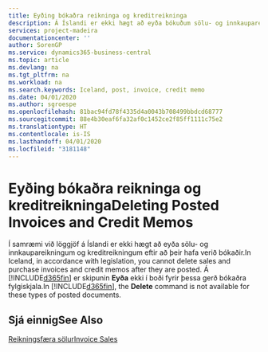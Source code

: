 ```yaml
---
title: Eyðing bókaðra reikninga og kreditreikninga
description: Á Íslandi er ekki hægt að eyða bókuðum sölu- og innkaupareikningum og kreditreikningum.
services: project-madeira
documentationcenter: ''
author: SorenGP
ms.service: dynamics365-business-central
ms.topic: article
ms.devlang: na
ms.tgt_pltfrm: na
ms.workload: na
ms.search.keywords: Iceland, post, invoice, credit memo
ms.date: 04/01/2020
ms.author: sgroespe
ms.openlocfilehash: 81bac94fd78f4335d4a0043b708499bbdcd68777
ms.sourcegitcommit: 88e4b30eaf6fa32af0c1452ce2f85ff1111c75e2
ms.translationtype: HT
ms.contentlocale: is-IS
ms.lasthandoff: 04/01/2020
ms.locfileid: "3181148"
---
```

# <a name="deleting-posted-invoices-and-credit-memos"></a><span data-ttu-id="87352-103">Eyðing bókaðra reikninga og kreditreikninga</span><span class="sxs-lookup"><span data-stu-id="87352-103">Deleting Posted Invoices and Credit Memos</span></span>
<span data-ttu-id="87352-104">Í samræmi við löggjöf á Íslandi er ekki hægt að eyða sölu- og innkaupareikningum og kreditreikningum eftir að þeir hafa verið bókaðir.</span><span class="sxs-lookup"><span data-stu-id="87352-104">In Iceland, in accordance with legislation, you cannot delete sales and purchase invoices and credit memos after they are posted.</span></span> <span data-ttu-id="87352-105">Á [!INCLUDE[d365fin](../../includes/d365fin_md.md)] er skipunin **Eyða** ekki í boði fyrir þessa gerð bókaðra fylgiskjala.</span><span class="sxs-lookup"><span data-stu-id="87352-105">In [!INCLUDE[d365fin](../../includes/d365fin_md.md)], the **Delete** command is not available for these types of posted documents.</span></span>

## <a name="see-also"></a><span data-ttu-id="87352-106">Sjá einnig</span><span class="sxs-lookup"><span data-stu-id="87352-106">See Also</span></span>  
[<span data-ttu-id="87352-107">Reikningsfæra sölur</span><span class="sxs-lookup"><span data-stu-id="87352-107">Invoice Sales</span></span>](../../sales-how-invoice-sales.md)
